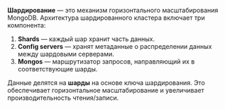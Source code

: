 **Шардирование** — это механизм горизонтального масштабирования MongoDB. Архитектура шардированного кластера включает три компонента:

1. **Shards** — каждый шар хранит часть данных.
2. **Config servers** — хранят метаданные о распределении данных между шардовыми серверами.
3. **Mongos** — маршрутизатор запросов, направляющий их в соответствующие шарды.

Данные делятся на **шарды** на основе ключа шардирования. Это обеспечивает горизонтальное масштабирование и увеличивает производительность чтения/записи.